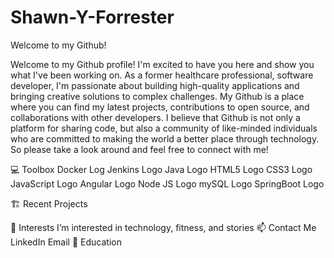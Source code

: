# Shawn-Y-Forrester
Welcome to my Github!

Welcome to my Github profile! I'm excited to have you here and show you what I've been working on. As a former healthcare professional, software developer, I'm passionate about building high-quality applications and bringing creative solutions to complex challenges. My Github is a place where you can find my latest projects, contributions to open source, and collaborations with other developers. I believe that Github is not only a platform for sharing code, but also a community of like-minded individuals who are committed to making the world a better place through technology. So please take a look around and feel free to connect with me!

💻 Toolbox
Docker Log Jenkins Logo Java Logo HTML5 Logo CSS3 Logo JavaScript Logo Angular Logo Node JS Logo mySQL Logo SpringBoot Logo

🏗️ Recent Projects

👀 Interests
I’m interested in technology, fitness, and stories
📫 Contact Me
LinkedIn
Email
📖 Education


